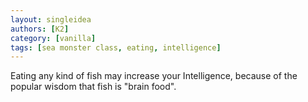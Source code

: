 ```yaml
---
layout: singleidea
authors: [K2]
category: [vanilla]
tags: [sea monster class, eating, intelligence]
---
```

Eating any kind of fish may increase your Intelligence, because of the popular
wisdom that fish is "brain food".
